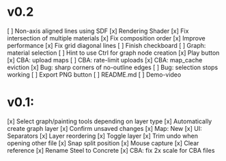 # v0.2
[ ] Non-axis aligned lines using SDF
	[x] Rendering Shader
	[x] Fix intersection of multiple materials
	[x] Fix composition order
	[x] Improve performance
	[x] Fix grid diagonal lines
	[ ] Finish checkboard
[ ] Graph: material selection
[ ] Hint to use Ctrl for graph node creation
[x] Play button
	[x] CBA: upload maps
	[ ] CBA: rate-limit uploads
	[x] CBA: map_cache eviction
[x] Bug: sharp corners of no-outline edges
[ ] Bug: selection stops working
[ ] Export PNG button
[ ] README.md
[ ] Demo-video

# v0.1:
[x] Select graph/painting tools depending on layer type
[x] Automatically create graph layer
[x] Confirm unsaved changes
[x] Map: New
[x] UI: Separators
[x] Layer reordering
[x] Toggle layer
[x] Trim undo when opening other file
[x] Snap split position
[x] Mouse capture
[x] Clear reference
[x] Rename Steel to Concrete
[x] CBA: fix 2x scale for CBA files 
